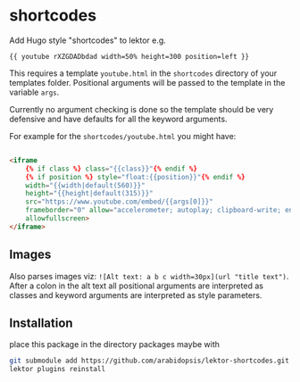 # shortcodes

Add Hugo style "shortcodes" to lektor e.g.

`{{ youtube rXZGDADbdad width=50% height=300 position=left }}`

This requires a template `youtube.html` in the `shortcodes` directory
of your templates folder. Positional arguments will be passed to
the template in the variable `args`.

Currently no argument checking is done so the template should be
very defensive and have defaults for all the keyword arguments.

For example for the `shortcodes/youtube.html` you might have:

```html

<iframe
    {% if class %} class="{{class}}"{% endif %}
    {% if position %} style="float:{{position}}"{% endif %}
    width="{{width|default(560)}}"
    height="{{height|default(315)}}"
    src="https://www.youtube.com/embed/{{args[0]}}"
    frameborder="0" allow="accelerometer; autoplay; clipboard-write; encrypted-media; gyroscope; picture-in-picture"
    allowfullscreen>
</iframe>

```

## Images

Also parses images viz: `![Alt text: a b c width=30px](url "title text")`.
After a colon in the alt text all positional arguments are interpreted as classes
and keyword arguments are interpreted as style parameters.

## Installation

place this package in the directory packages maybe with

```bash
git submodule add https://github.com/arabidopsis/lektor-shortcodes.git packages/shortcodes
lektor plugins reinstall
```
